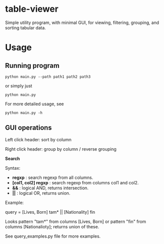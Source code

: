 # table-viewer

Simple utility program, with minimal GUI, for viewing, filtering, grouping, and sorting tabular data.

# Usage

## Running program

```
python main.py --path path1 path2 path3 
``` 

or simply just

```
python main.py 
``` 

For more detailed usage, see

```
python main.py -h
```

## GUI operations

Left click header: sort by column

Right click header: group by column / reverse grouping

**Search**

Syntax:

- **regxp** : search regexp from all columns.
- **[col1, col2] regxp** : search regexp from columns col1 and col2.
- **&&** : logical AND, returns intersection.
- **||** : logical OR, returns union.

Example:

query = [Lives, Born] tam* || [Nationality] fin

Looks pattern "tam*" from columns [Lives, Born] or pattern "fin" from columns [Nationalioty]; returns union of these. 

See query_examples.py file for more examples.

